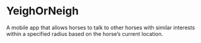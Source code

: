 # YeighOrNeigh
A mobile app that allows horses to talk to other horses with similar interests within a specified radius based on the horse’s current location.

